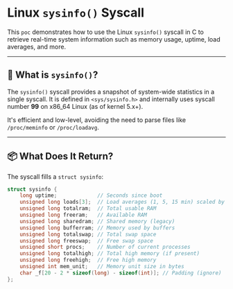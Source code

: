 # Linux `sysinfo()` Syscall

This `poc` demonstrates how to use the Linux `sysinfo()` syscall in C to retrieve real-time system information such as memory usage, uptime, load averages, and more.

---

## 🧠 What is `sysinfo()`?

The `sysinfo()` syscall provides a snapshot of system-wide statistics in a single syscall. It is defined in `<sys/sysinfo.h>` and internally uses syscall number **99** on x86_64 Linux (as of kernel 5.x+).

It's efficient and low-level, avoiding the need to parse files like `/proc/meminfo` or `/proc/loadavg`.

---

## 📦 What Does It Return?

The syscall fills a `struct sysinfo`:

```c
struct sysinfo {
    long uptime;             // Seconds since boot
    unsigned long loads[3];  // Load averages (1, 5, 15 min) scaled by 1<<16
    unsigned long totalram;  // Total usable RAM
    unsigned long freeram;   // Available RAM
    unsigned long sharedram; // Shared memory (legacy)
    unsigned long bufferram; // Memory used by buffers
    unsigned long totalswap; // Total swap space
    unsigned long freeswap;  // Free swap space
    unsigned short procs;    // Number of current processes
    unsigned long totalhigh; // Total high memory (if present)
    unsigned long freehigh;  // Free high memory
    unsigned int mem_unit;   // Memory unit size in bytes
    char _f[20 - 2 * sizeof(long) - sizeof(int)]; // Padding (ignore)
};
